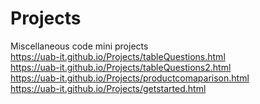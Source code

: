 # Projects
Miscellaneous code mini projects<br>
https://uab-it.github.io/Projects/tableQuestions.html<br>
https://uab-it.github.io/Projects/tableQuestions2.html<br>
https://uab-it.github.io/Projects/productcomaparison.html<br>
https://uab-it.github.io/Projects/getstarted.html
